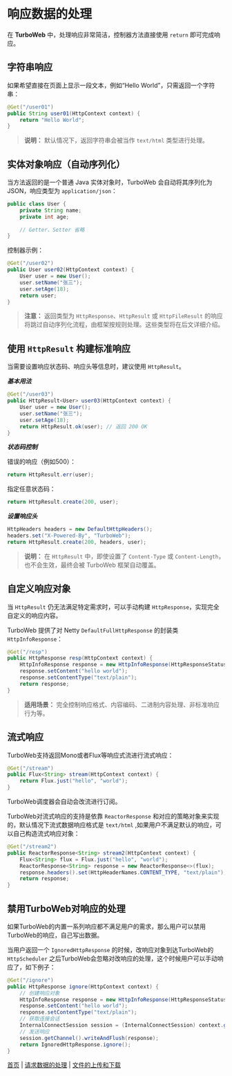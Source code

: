 # 响应数据的处理

在 **TurboWeb** 中，处理响应非常简洁，控制器方法直接使用 `return` 即可完成响应。

## 字符串响应

如果希望直接在页面上显示一段文本，例如“Hello World”，只需返回一个字符串：

```java
@Get("/user01")
public String user01(HttpContext context) {
    return "Hello World";
}
```

> **说明：**
>  默认情况下，返回字符串会被当作 `text/html` 类型进行处理。

## 实体对象响应（自动序列化）

当方法返回的是一个普通 Java 实体对象时，TurboWeb 会自动将其序列化为 JSON，响应类型为 `application/json`：

```java
public class User {
    private String name;
    private int age;
    
    // Getter、Setter 省略
}
```

控制器示例：

```java
@Get("/user02")
public User user02(HttpContext context) {
    User user = new User();
    user.setName("张三");
    user.setAge(18);
    return user;
}
```

> **注意：**
>  返回类型为 `HttpResponse`、`HttpResult` 或 `HttpFileResult` 的响应将跳过自动序列化流程，由框架按规则处理。这些类型将在后文详细介绍。

## 使用 `HttpResult` 构建标准响应

当需要设置响应状态码、响应头等信息时，建议使用 `HttpResult`。

**_基本用法_**

```java
@Get("/user03")
public HttpResult<User> user03(HttpContext context) {
    User user = new User();
    user.setName("张三");
    user.setAge(18);
    return HttpResult.ok(user); // 返回 200 OK
}
```

**_状态码控制_**

错误的响应（例如500）：

```java
return HttpResult.err(user);
```

指定任意状态码：

```java
return HttpResult.create(200, user);
```

**_设置响应头_**

```java
HttpHeaders headers = new DefaultHttpHeaders();
headers.set("X-Powered-By", "TurboWeb");
return HttpResult.create(200, headers, user);
```

> **说明：**
>  在 `HttpResult` 中，即使设置了 `Content-Type` 或 `Content-Length`，也不会生效，最终会被 TurboWeb 框架自动覆盖。

## 自定义响应对象

当 `HttpResult` 仍无法满足特定需求时，可以手动构建 `HttpResponse`，实现完全自定义的响应内容。

TurboWeb 提供了对 Netty `DefaultFullHttpResponse` 的封装类 `HttpInfoResponse`：

```java
@Get("/resp")
public HttpResponse resp(HttpContext context) {
    HttpInfoResponse response = new HttpInfoResponse(HttpResponseStatus.OK);
    response.setContent("hello world");
    response.setContentType("text/plain");
    return response;
}
```

> **适用场景：**
>  完全控制响应格式、内容编码、二进制内容处理、非标准响应行为等。

## 流式响应

TurboWeb支持返回Mono或者Flux等响应式流进行流式响应：

```java
@Get("/stream")
public Flux<String> stream(HttpContext context) {
    return Flux.just("hello", "world");
}
```

TurboWeb调度器会自动会改流进行订阅。

TurboWeb对流式响应的支持是依靠 `ReactorResponse` 和对应的策略对象来实现的，默认情况下流式数据响应格式是 `text/html` ,如果用户不满足默认的响应，可以自己构造流式响应对象：

```java
@Get("/stream2")
public ReactorResponse<String> stream2(HttpContext context) {
    Flux<String> flux = Flux.just("hello", "world");
    ReactorResponse<String> response = new ReactorResponse<>(flux);
    response.headers().set(HttpHeaderNames.CONTENT_TYPE, "text/plain");
    return response;
}
```

## 禁用TurboWeb对响应的处理

如果TurboWeb的内置一系列响应都不满足用户的需求，那么用户可以禁用TurboWeb的响应，自己写出数据。

当用户返回一个 `IgnoredHttpResponse` 的时候，改响应对象到达TurboWeb的 `HttpScheduler` 之后TurboWeb会忽略对改响应的处理，这个时候用户可以手动响应了，如下例子：

```java
@Get("/ignore")
public HttpResponse ignore(HttpContext context) {
    // 创建响应对象
    HttpInfoResponse response = new HttpInfoResponse(HttpResponseStatus.OK);
    response.setContent("hello world");
    response.setContentType("text/plain");
    // 获取连接会话
    InternalConnectSession session = (InternalConnectSession) context.getConnectSession();
    // 发送响应
    session.getChannel().writeAndFlush(response);
    return IgnoredHttpResponse.ignore();
}
```



[首页](../README.md) | [请求数据的处理](./request.md) | [文件的上传和下载](./file.md)


